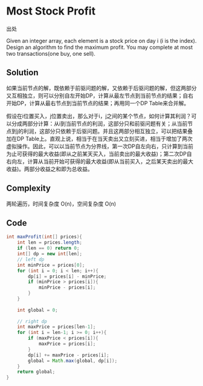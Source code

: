 # Most Stock Profit

出处

Given an integer array, each element is a stock price on day i (i is the index). Design an algorithm to find the maximum profit. You may complete at most two transactions(one buy, one sell).

## Solution

如果当前节点的解，既依赖于前驱问题的解，又依赖于后驱问题的解，但这两部分又互相独立，则可以分别自左开始DP，计算从最左节点到当前节点的结果；自右开始DP，计算从最右节点到当前节点的结果；再用同一个DP Table来合并解。

假设在i位置买入，j位置卖出，那么对于i，j之间的某个节点，如何计算其利润？可以分成两部分计算：从i到当前节点的利润，这部分只和前驱问题有关；从当前节点到j的利润，这部分只依赖于后驱问题。并且这两部分相互独立，可以把结果叠加在DP Table上。直观上说，相当于在当天卖出又立刻买进，相当于增加了两次虚拟操作。因此，可以以当前节点为分界线，第一次DP自左向右，只计算到当前为止可获得的最大收益(即从之前某天买入，当前卖出的最大收益)；第二次DP自右向左，计算从当前开始可获得的最大收益(即从当前买入，之后某天卖出的最大收益)。两部分收益之和即为总收益。

## Complexity

两轮遍历，时间复杂度 O(n)，空间复杂度 O(n)

## Code

```java
int maxProfit(int[] prices){
	int len = prices.length;
	if (len == 0) return 0;
	int[] dp = new int[len];
	// left dp
	int minPrice = prices[0];
	for (int i = 0; i < len; i++){
		dp[i] = prices[i] - minPrice;
		if (minPrice > prices[i]){
			minPrice - prices[i];
		}
	}
	
	int global = 0;
	
	// right dp
	int maxPrice = prices[len-1];
	for (int i = len-1; i >= 0; i++){
		if (maxPrice < prices[i]){
			maxPrice = prices[i];
		}
		dp[i] += maxPrice - prices[i];
		global = Math.max(global, dp[i]);
	}
	return global;
}
```

